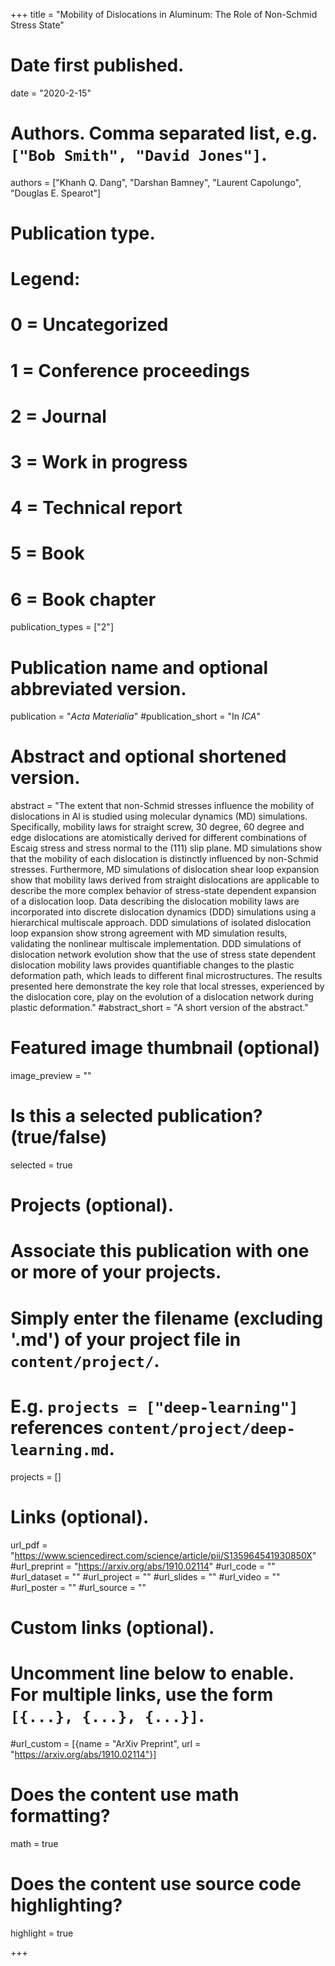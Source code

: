 +++
title = "Mobility of Dislocations in Aluminum: The Role of Non-Schmid Stress State"

# Date first published.
date = "2020-2-15"

# Authors. Comma separated list, e.g. `["Bob Smith", "David Jones"]`.

authors = ["Khanh Q. Dang", "Darshan Bamney", "Laurent Capolungo", "Douglas E. Spearot"]

# Publication type.
# Legend:
# 0 = Uncategorized
# 1 = Conference proceedings
# 2 = Journal
# 3 = Work in progress
# 4 = Technical report
# 5 = Book
# 6 = Book chapter
publication_types = ["2"]

# Publication name and optional abbreviated version.
publication = "*Acta Materialia*"
#publication_short = "In *ICA*"

# Abstract and optional shortened version.
abstract = "The extent that non-Schmid stresses influence the mobility of dislocations in Al is studied using molecular dynamics (MD) simulations. Specifically, mobility laws for straight screw, 30 degree, 60 degree and edge dislocations are atomistically derived for different combinations of Escaig stress and stress normal to the (111) slip plane. MD simulations show that the mobility of each dislocation is distinctly influenced by non-Schmid stresses. Furthermore, MD simulations of dislocation shear loop expansion show that mobility laws derived from straight dislocations are applicable to describe the more complex behavior of stress-state dependent expansion of a dislocation loop. Data describing the dislocation mobility laws are incorporated into discrete dislocation dynamics (DDD) simulations using a hierarchical multiscale approach. DDD simulations of isolated dislocation loop expansion show strong agreement with MD simulation results, validating the nonlinear multiscale implementation. DDD simulations of dislocation network evolution show that the use of stress state dependent dislocation mobility laws provides quantifiable changes to the plastic deformation path, which leads to different final microstructures. The results presented here demonstrate the key role that local stresses, experienced by the dislocation core, play on the evolution of a dislocation network during plastic deformation."
#abstract_short = "A short version of the abstract."

# Featured image thumbnail (optional)
image_preview = ""

# Is this a selected publication? (true/false)
selected = true

# Projects (optional).
#   Associate this publication with one or more of your projects.
#   Simply enter the filename (excluding '.md') of your project file in `content/project/`.
#   E.g. `projects = ["deep-learning"]` references `content/project/deep-learning.md`.
projects = []

# Links (optional).
url_pdf = "https://www.sciencedirect.com/science/article/pii/S135964541930850X"
#url_preprint = "https://arxiv.org/abs/1910.02114"
#url_code = ""
#url_dataset = ""
#url_project = ""
#url_slides = ""
#url_video = ""
#url_poster = ""
#url_source = ""

# Custom links (optional).
#   Uncomment line below to enable. For multiple links, use the form `[{...}, {...}, {...}]`.
#url_custom = [{name = "ArXiv Preprint", url = "https://arxiv.org/abs/1910.02114"}]

# Does the content use math formatting?
math = true

# Does the content use source code highlighting?
highlight = true


+++
